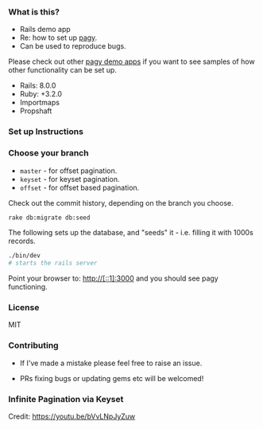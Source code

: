 ### What is this?

* Rails demo app 
* Re: how to set up [pagy](https://github.com/ddnexus/pagy).
* Can be used to reproduce bugs.

Please check out other [pagy demo apps](https://github.com/stars/benkoshy/lists/rails-demo-apps-for-pagy) if you want to see samples of how other functionality can be set up.

* Rails: 8.0.0
* Ruby: +3.2.0
* Importmaps
* Propshaft

### Set up Instructions

### Choose your branch

* `master` - for offset pagination.
* `keyset` - for keyset pagination.
* `offset` - for offset based pagination.

Check out the commit history, depending on the branch you choose.

```sh
rake db:migrate db:seed 
```

The following sets up the database, and "seeds" it - i.e. filling it with 1000s records.


```sh
./bin/dev
# starts the rails server
```

Point your browser to: [http://[::1]:3000](http://[::1]:3000) and you should see pagy functioning.

### License

MIT

### Contributing

* If I've made a mistake please feel free to raise an issue. 

* PRs fixing bugs or updating gems etc will be welcomed!


### Infinite Pagination via Keyset

Credit: https://youtu.be/bVvLNpJyZuw



